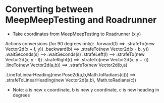 # Converting between MeepMeepTesting and Roadrunner

 * Take coordinates from MeepMeepTesting to Roadrunner (x,y)

Actions conversions (for 90 degrees only):
 .forward(f) ==> .strafeTo(new Vector2d(x + f, y))
 .backward(b) ==> .strafeTo(new Vector2d(x - b, y))
 .waitSeconds(s) ==> .waitSeconds(s)
 .strafeLeft(l) ==> .strafeTo(new Vector2d(x, y - l))
 .strafeRight(r) ==> .strafeTo(new Vector2d(x, y + r))
 .lineTo(new Vector2d(a,b)) ==> .strafeTo(new Vector2d(b,a)

 .LineToLinearHeading(new Pose2d(a,b,Math.toRadians(c))) ==> .strafeToLinearHeading(new Vector2d(a,b), Math.toRadians(c))
 * Note: a is new x coordinate, b is new y coordinate, c is new heading in degrees
